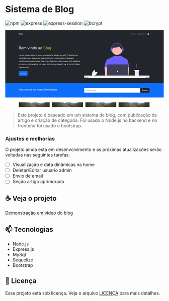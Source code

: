 # Sistema de Blog

<!---Esses são exemplos. Veja https://shields.io para outras pessoas ou para personalizar este conjunto de escudos. Você pode querer incluir dependências, status do projeto e informações de licença aqui--->

![npm](https://img.shields.io/badge/npm-6.14.13-brightgreen?style=for-the-badge)
![express](https://img.shields.io/badge/express-4.17.1-brightgreen?style=for-the-badge)
![express-session](https://img.shields.io/badge/express_session-1.17.2-brightgreen?style=for-the-badge)
![bcrypt](https://img.shields.io/badge/bcryptjs-2.4.3-brightgreen?style=for-the-badge)


<img src="blog.gif" alt="gif do blog">

> Este projeto é baseado em um sistema de blog, com publicação de artigo e criação de categoria. Foi usado o Node.js no backend e no frontend foi usado o bootstrap.

### Ajustes e melhorias

O projeto ainda está em desenvolvimento e as próximas atualizações serão voltadas nas seguintes tarefas:

- [ ] Visualização e data dinâmicas na home
- [ ] Deletar/Editar usuario admin
- [ ] Envio de email
- [ ] Seção artigo aprimorada

## ☕ Veja o projeto

[Demonstração em video do blog]()

## 📫 Tecnologias

- Node.js
- Express.js
- MySql
- Sequelize
- Bootstrap

## 📝 Licença

Esse projeto está sob licença. Veja o arquivo [LICENÇA](LICENSE.md) para mais detalhes.